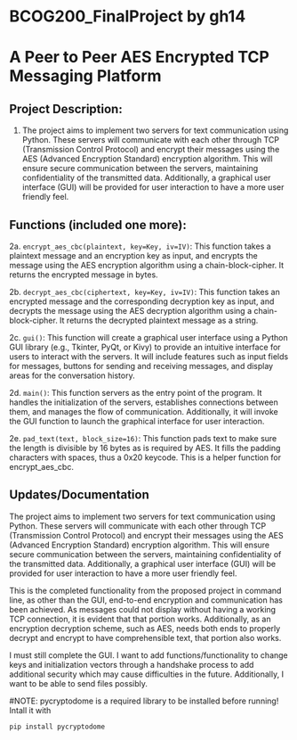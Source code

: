# BCOG200_FinalProject by gh14
# A Peer to Peer AES Encrypted TCP Messaging Platform
## Project Description:
1. The project aims to implement two servers for text communication using Python. These servers will communicate with each other through TCP (Transmission Control Protocol) and encrypt their messages using the AES (Advanced Encryption Standard) encryption algorithm. This will ensure secure communication between the servers, maintaining confidentiality of the transmitted data. Additionally, a graphical user interface (GUI) will be provided for user interaction to have a more user friendly feel.

## Functions (included one more):
2a. `encrypt_aes_cbc(plaintext, key=Key, iv=IV)`: This function takes a plaintext message and an encryption key as input, and encrypts the message using the AES encryption algorithm using a chain-block-cipher. It returns the encrypted message in bytes.

2b. `decrypt_aes_cbc(ciphertext, key=Key, iv=IV)`: This function takes an encrypted message and the corresponding decryption key as input, and decrypts the message using the AES decryption algorithm using a chain-block-cipher. It returns the decrypted plaintext message as a string.

2c. `gui()`: This function will create a graphical user interface using a Python GUI library (e.g., Tkinter, PyQt, or Kivy) to provide an intuitive interface for users to interact with the servers. It will include features such as input fields for messages, buttons for sending and receiving messages, and display areas for the conversation history.

2d. `main()`: This function servers as the entry point of the program. It handles the initialization of the servers, establishes connections between them, and manages the flow of communication. Additionally, it will invoke the GUI function to launch the graphical interface for user interaction.

2e. `pad_text(text, block_size=16)`: This function pads text to make sure the length is divisible by 16 bytes as is required by AES. It fills the padding characters with spaces, thus a 0x20 keycode. This is a helper function for encrypt_aes_cbc.

## Updates/Documentation
The project aims to implement two servers for text communication using Python. These servers will communicate with each other through TCP (Transmission Control Protocol) and encrypt their messages using the AES (Advanced Encryption Standard) encryption algorithm. This will ensure secure communication between the servers, maintaining confidentiality of the transmitted data. Additionally, a graphical user interface (GUI) will be provided for user interaction to have a more user friendly feel.

This is the completed functionality from the proposed project in command line, as other than the GUI, end-to-end encryption and communication has been achieved. As messages could not display without having a working TCP connection, it is evident that that portion works. Additionally, as an encryption decryption scheme, such as AES, needs both ends to properly decrypt and encrypt to have comprehensible text, that portion also works.

I must still complete the GUI. I want to add functions/functionality to change keys and initialization vectors through a handshake process to add additional security which may cause difficulties in the future. Additionally, I want to be able to send files possibly.

#NOTE: pycryptodome is a required library to be installed before running! Intall it with
```
pip install pycryptodome
```
